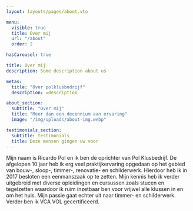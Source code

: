 ```yaml
---
layout: layouts/pages/about.vto

menu:
  visible: true
  title: Over mij
  url: "/about"
  order: 2

hasCarousel: true

title: Over mij
description: Some description about us

metas:
  title: "Over polklusbedrijf"
  description: =description

about_section:
  subtitle: "Over mij"
  title: "Meer dan een decennium aan ervaring"
  image: "/img/uploads/about-img.webp"

testimonials_section:
  subtitle: testimonials
  title: Deze mensen gingen uw voor
---
```


Mijn naam is Ricardo Pol en ik ben de oprichter van Pol Klusbedrijf. De
afgelopen 10 jaar heb ik erg veel praktijkervaring opgedaan op het gebied van
bouw-, sloop-, timmer-, renovatie- en schilderwerk. Hierdoor heb ik in 2017
besloten een eenmanszaak op te zetten. Mijn kennis heb ik verder uitgebreid met
diverse opleidingen en cursussen zoals stucen en tegelzetten waardoor ik ruim
inzetbaar ben voor vrijwel alle klussen in en om het huis. Mijn passie gaat
echter uit naar timmer- en schilderwerk. Verder ben ik VCA VOL gecertificeerd.
